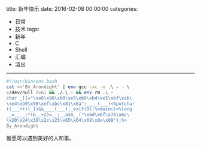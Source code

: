 title: 新年快乐
date: 2016-02-08 00:00:00
categories:
  - 日常
  - 技术
tags:
  - 新年
  - C
  - Shell
  - 汇编
  - 溢出
---

```bash
#!/usr/bin/env bash
cat <<'By_Arondight' | env gcc -xc -o .\ - - \
>/dev/null 2>&1 && ./.\ - && env rm .\ -
char _[]="\xe6\x96\xb0\xe5\xb9\xb4\xe5\xbf\xab\
\xe4\xb9\x90\xef\xbc\x81\x0a";____(___)<%putchar
((___++)[_])&&____(___);_exit(0);%>main()<%long
__=____;*(&__+2)=__;__asm__("\x6d\x6f\x76\x6c\
\x20\x24\x30\x2c\x25\x65\x64\x69\x0a\x09");%>
By_Arondight
```

惟愿可以遇到美好的人和事。

